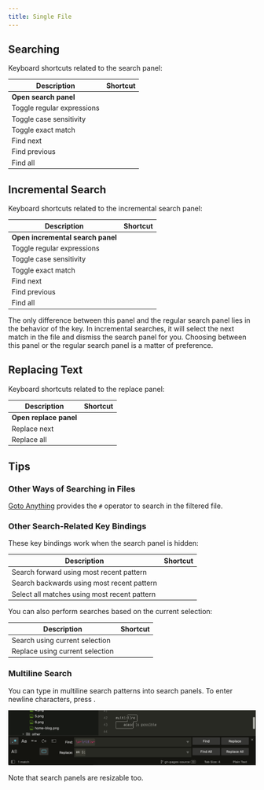 ```yaml
---
title: Single File
---
```


## Searching

Keyboard shortcuts related to the search panel:

| Description                | Shortcut                    |
| -------------------------- | --------------------------- |
| **Open search panel**      | <Key key="Ctrl + F" />      |
| Toggle regular expressions | <Key key="Alt + R" />       |
| Toggle case sensitivity    | <Key key="Alt + C" />       |
| Toggle exact match         | <Key key="Alt + W" />       |
| Find next                  | <Key key="Enter" />         |
| Find previous              | <Key key="Shift + Enter" /> |
| Find all                   | <Key key="Alt + Enter" />   |


## Incremental Search

Keyboard shortcuts related to the incremental search panel:

| Description                       | Shortcut                    |
| --------------------------------- | --------------------------- |
| **Open incremental search panel** | <Key key="Ctrl + I" />      |
| Toggle regular expressions        | <Key key="Alt + R" />       |
| Toggle case sensitivity           | <Key key="Alt + C" />       |
| Toggle exact match                | <Key key="Alt + W" />       |
| Find next                         | <Key key="Enter" />         |
| Find previous                     | <Key key="Shift + Enter" /> |
| Find all                          | <Key key="Alt + Enter" />   |


The only difference between this panel
and the regular search panel
lies in the behavior of the <Key key="Enter" /> key.
In incremental searches,
it will select the next match in the file
and dismiss the search panel for you.
Choosing between this panel or the regular search panel
is a matter of preference.


## Replacing Text

Keyboard shortcuts related to the replace panel:


| Description            | Shortcut                         |
| ---------------------- | -------------------------------- |
| **Open replace panel** | <Key key="Ctrl + H" />           |
| Replace next           | <Key key="Ctrl + Shift + H" />   |
| Replace all            | <Key key="Ctrl + Alt + Enter" /> |


## Tips

### Other Ways of Searching in Files

[Goto Anything](../file-management/navigation.md#goto-anything)
provides the `#` operator
to search in the filtered file.


### Other Search-Related Key Bindings

These key bindings work
when the search panel is hidden:

| Description                                  | Shortcut                 |
| -------------------------------------------- | ------------------------ |
| Search forward using most recent pattern     | <Key key="F3" />         |
| Search backwards using most recent pattern   | <Key key="Shift + F3" /> |
| Select all matches using most recent pattern | <Key key="Alt + F3" />   |

You can also perform searches
based on the current selection:

| Description                     | Shortcut                       |
| ------------------------------- | ------------------------------ |
| Search using current selection  | <Key key="Ctrl + E" />         |
| Replace using current selection | <Key key="Ctrl + Shift + E" /> |


### Multiline Search

You can type in multiline search patterns
into search panels.
To enter newline characters,
press <Key key="Ctrl + Enter" />.

![Mutiline Replace](../images/2_3-search-replace-multi-line.png)

Note that search panels are resizable too.

